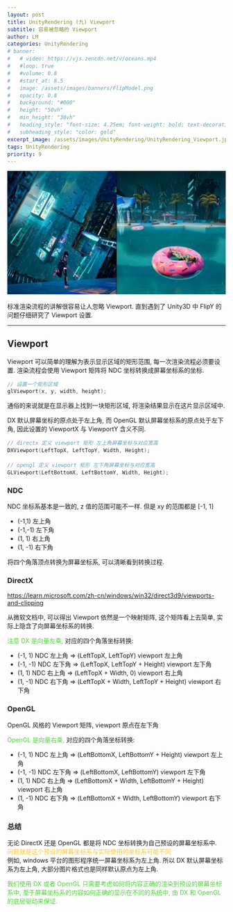 ```yaml
---
layout: post
title: UnityRendering (九) Viewport
subtitle: 容易被忽略的 Viewport
author: LM
categories: UnityRendering
# banner:
#   # video: https://vjs.zencdn.net/v/oceans.mp4
#   #loop: true
#   #volume: 0.8
#   #start_at: 8.5
#   image: /assets/images/banners/FlipModel.png
#   opacity: 0.8
#   background: "#000"
#   height: "50vh"
#   min_height: "38vh"
#   heading_style: "font-size: 4.25em; font-weight: bold; text-decoration: underline"
#   subheading_style: "color: gold"
excerpt_image: /assets/images/UnityRendering/UnityRendering_Viewport.jpeg
tags: UnityRendering
priority: 9
---
```


![banner](/assets/images/UnityRendering/UnityRendering_Viewport.jpeg)  

标准渲染流程的讲解很容易让人忽略 Viewport. 直到遇到了 Unity3D 中 FlipY 的问题仔细研究了 Viewport 设置.  

---

## Viewport
Viewport 可以简单的理解为表示显示区域的矩形范围, 每一次渲染流程必须要设置. 渲染流程会使用 Viewport 矩阵将 NDC 坐标转换成屏幕坐标系的坐标.  

```c
// 设置一个矩形区域
glViewport(x, y, width, height);
```  
通俗的来说就是在显示器上找到一块矩形区域, 将渲染结果显示在这片显示区域中.  

DX 默认屏幕坐标的原点处于左上角, 而 OpenGL 默认屏幕坐标系的原点处于左下角, 因此设置的 ViewportX 与 ViewportY 含义不同.  
```c
// directx 定义 viewport 矩形 左上角屏幕坐标与对应宽高
DXViewport(LeftTopX, LeftTopY, Width, Height);

// opengl 定义 viewport 矩形 左下角屏幕坐标与对应宽高
GLViewport(LeftBottomX, LeftBottomY, Width, Height);

```  

### NDC
NDC 坐标系基本是一致的, z 值的范围可能不一样. 但是 xy 的范围都是 [-1, 1]  
+ (-1,1) 左上角
+ (-1,-1) 左下角
+ (1, 1) 右上角
+ (1, -1) 右下角  

将四个角落顶点转换为屏幕坐标系, 可以清晰看到转换过程.  

### DirectX 
https://learn.microsoft.com/zh-cn/windows/win32/direct3d9/viewports-and-clipping  

从微软文档中, 可以得出 Viewport 依然是一个映射矩阵, 这个矩阵看上去简单, 实际上隐含了向屏幕坐标系的转换.  

<span style='color:#4cd137'>注意 DX 是向量左乘, </span> 对应的四个角落坐标转换:  
+ (-1, 1) NDC 左上角 => (LeftTopX, LeftTopY) viewport 左上角
+ (-1, -1) NDC 左下角 => (LeftTopX, LeftTopY + Height) viewport 左下角
+ (1, 1) NDC 右上角 => (LeftTopX + Width, 0) viewport 右上角
+ (1, -1) NDC 右下角 => (LeftTopX + Width, LeftTopY + Height) viewport 右下角


### OpenGL
OpenGL 风格的 Viewport 矩阵, viewport 原点在左下角  

<span style='color:#4cd137'>OpenGL 是向量右乘, </span> 对应的四个角落坐标转换:  
+ (-1, 1) NDC 左上角 => (LeftBottomX, LeftBottomY + Height) viewport  左上角
+ (-1, -1) NDC 左下角 => (LeftBottomX, LeftBottomY) viewport 左下角
+ (1, 1) NDC 右上角 => (LeftBottomX + Width, LeftBottomY + Height) viewport 右上角
+ (1, -1) NDC 右下角 => (LeftBottomX + Width, LeftBottomY) viewport 右下角  

### 总结
无论 DirectX 还是 OpenGL 都是将 NDC 坐标转换为自己预设的屏幕坐标系中.  
<span style='color:#fbc531'>问题就是这个预设的屏幕坐标系与实际使用的坐标系可能不同</span>  
例如, windows 平台的图形程序统一屏幕坐标系为左上角. 所以 DX 默认屏幕坐标系为左上角, 大部分图片格式也是同样默认原点为左上角.  

<span style='color:#4cd137'>我们使用 DX 或者 OpenGL 只需要考虑如何将内容正确的渲染到预设的屏幕坐标系中, 至于屏幕坐标系的内容如何正确的显示在不同的系统中, 由 DX 和 OpenGL 的底层驱动来保证.</span>  
